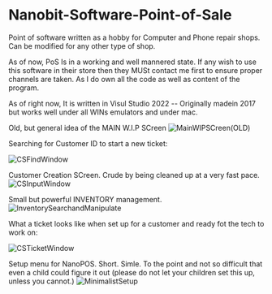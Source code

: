 # Nanobit-Software-Point-of-Sale
Point of software written as a hobby for Computer and Phone repair shops. Can be modified for any other type of shop.


As of now, PoS Is in a working and well mannered state. If any wish to use this software in their store then they MUSt contact me first to ensure proper channels are taken. As I do own all the code as well as content of the program.

As of right now, It is written in Visul Studio 2022 -- Originally madein 2017 but works well under all WINs emulators and under mac.


Old, but general idea of the MAIN W.I.P SCreen
 ![MainWIPSCreen(OLD)](https://user-images.githubusercontent.com/16727948/158010588-6fd6665b-7186-4a5d-aa14-965dbe308e92.png)

Searching for Customer ID to start a new ticket:

![CSFindWindow](https://user-images.githubusercontent.com/16727948/158010610-341870e2-386e-4caf-8037-a5796001d854.png)


Customer Creation SCreen. Crude by being cleaned up at a very fast pace.
![CSInputWindow](https://user-images.githubusercontent.com/16727948/158010618-11455f1c-a200-4196-b2c8-4b6ae1340880.png)


Small but powerful INVENTORY management.
![InventorySearchandManipulate](https://user-images.githubusercontent.com/16727948/158010627-43cca735-fe48-431e-b4e4-df4404587ae8.png)

What a ticket looks like when set up for a customer and ready fot the tech to work on:

![CSTicketWindow](https://user-images.githubusercontent.com/16727948/158010642-5c5ad4b5-a1ee-4df3-a5d1-8327998191ce.png)


Setup menu for NanoPOS. Short. Simle. To the point and not so difficult that even a child could figure it out (please do not let your children set this up, unless you cannot.)
![MinimalistSetup](https://user-images.githubusercontent.com/16727948/158010730-81923142-3d21-4ecc-9563-2fa40aed0837.png)
